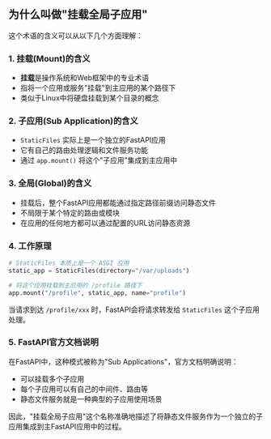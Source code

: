 ## 为什么叫做"挂载全局子应用"

这个术语的含义可以从以下几个方面理解：

### 1. **挂载(Mount)的含义**
- **挂载**是操作系统和Web框架中的专业术语
- 指将一个应用或服务"挂载"到主应用的某个路径下
- 类似于Linux中将硬盘挂载到某个目录的概念

### 2. **子应用(Sub Application)的含义**
- `StaticFiles` 实际上是一个独立的FastAPI应用
- 它有自己的路由处理逻辑和文件服务功能
- 通过 `app.mount()` 将这个"子应用"集成到主应用中

### 3. **全局(Global)的含义**
- 挂载后，整个FastAPI应用都能通过指定路径前缀访问静态文件
- 不局限于某个特定的路由或模块
- 在应用的任何地方都可以通过配置的URL访问静态资源

### 4. **工作原理**
```python
# StaticFiles 本质上是一个 ASGI 应用
static_app = StaticFiles(directory="/var/uploads")

# 将这个应用挂载到主应用的 /profile 路径下
app.mount("/profile", static_app, name="profile")
```

当请求到达 `/profile/xxx` 时，FastAPI会将请求转发给 `StaticFiles` 这个子应用处理。

### 5. **FastAPI官方文档说明**
在FastAPI中，这种模式被称为"Sub Applications"，官方文档明确说明：
- 可以挂载多个子应用
- 每个子应用可以有自己的中间件、路由等
- 静态文件服务就是一种典型的子应用使用场景

因此，"挂载全局子应用"这个名称准确地描述了将静态文件服务作为一个独立的子应用集成到主FastAPI应用中的过程。